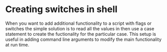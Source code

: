# Creating switches in shell

When you want to add additional functionality to a script with flags or switches the simple solution is to read all the values in then use a case statement to create the fuctionality for the particular case. This setup is useful in adding command line arguments to modify the main functionality at run time.
